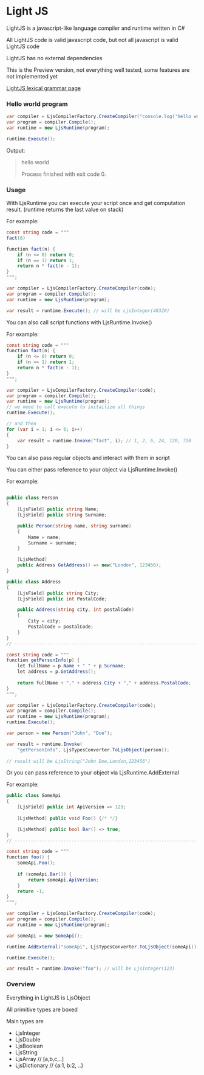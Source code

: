 # Light JS
LightJS is a javascript-like language compiler and runtime written in C#

All LightJS code is valid javascript code, but not all javascript is valid LightJS code

LightJS has no external dependencies 

This is the Preview version, not everything well tested, some features are not implemented yet

[LightJS lexical grammar page](App16.LightJS/Docs/lexical_grammar.md)

### Hello world program

```csharp
var compiler = LjsCompilerFactory.CreateCompiler("console.log('hello world')");
var program = compiler.Compile();
var runtime = new LjsRuntime(program);

runtime.Execute();
```

Output:

> hello world
>
> Process finished with exit code 0.
> 

### Usage

With LjsRuntime you can execute your script once and get computation result.
(runtime returns the last value on stack)

For example:

```csharp
const string code = """
fact(8)

function fact(n) {
    if (n <= 0) return 0;
    if (n == 1) return 1;
    return n * fact(n - 1); 
}
""";

var compiler = LjsCompilerFactory.CreateCompiler(code);
var program = compiler.Compile();
var runtime = new LjsRuntime(program);

var result = runtime.Execute(); // will be LjsInteger(40320)
```
You can also call script functions with LjsRuntime.Invoke()

For example:

```csharp
const string code = """
function fact(n) {
    if (n <= 0) return 0;
    if (n == 1) return 1;
    return n * fact(n - 1); 
}
""";

var compiler = LjsCompilerFactory.CreateCompiler(code);
var program = compiler.Compile();
var runtime = new LjsRuntime(program);
// we need to call execute to initailize all things
runtime.Execute();

// and then
for (var i = 1; i <= 6; i++)
{
    var result = runtime.Invoke("fact", i); // 1, 2, 6, 24, 120, 720
}
```
You can also pass regular objects and interact with them in script

You can either pass reference to your object via LjsRuntime.Invoke()

For example:

```csharp

public class Person
{
    [LjsField] public string Name;
    [LjsField] public string Surname;

    public Person(string name, string surname)
    {
        Name = name;
        Surname = surname;
    }

    [LjsMethod]
    public Address GetAddress() => new("London", 123456);
}

public class Address
{
    [LjsField] public string City;
    [LjsField] public int PostalCode;

    public Address(string city, int postalCode)
    {
        City = city;
        PostalCode = postalCode;
    }
}
// -------------------------------------------------------------------

const string code = """
function getPersonInfo(p) {
    let fullName = p.Name + " " + p.Surname;
    let address = p.GetAddress();
    
    return fullName + "," + address.City + "," + address.PostalCode;
}
""";

var compiler = LjsCompilerFactory.CreateCompiler(code);
var program = compiler.Compile();
var runtime = new LjsRuntime(program);
runtime.Execute();

var person = new Person("John", "Doe");

var result = runtime.Invoke(
    "getPersonInfo", LjsTypesConverter.ToLjsObject(person));
    
// result will be LjsString("John Doe,London,123456")

```

Or you can pass reference to your object via LjsRuntime.AddExternal

For example:

```csharp
public class SomeApi
{
    [LjsField] public int ApiVersion => 123;
    
    [LjsMethod] public void Foo() {/* */}

    [LjsMethod] public bool Bar() => true;
}
// -------------------------------------------------------------------

const string code = """
function foo() {
    someApi.Foo();
    
    if (someApi.Bar()) {
        return someApi.ApiVersion;
    }
    return -1;
}
""";

var compiler = LjsCompilerFactory.CreateCompiler(code);
var program = compiler.Compile();
var runtime = new LjsRuntime(program);

var someApi = new SomeApi();

runtime.AddExternal("someApi", LjsTypesConverter.ToLjsObject(someApi));

runtime.Execute();

var result = runtime.Invoke("foo"); // will be LjsInteger(123)

```


### Overview

Everything in LightJS is LjsObject

All primitive types are boxed

Main types are 
* LjsInteger
* LjsDouble
* LjsBoolean
* LjsString
* LjsArray // [a,b,c,..]
* LjsDictionary // {a:1, b:2, ..}







